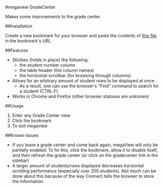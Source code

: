 #megaview GradeCenter

Makes some improvements to the grade center.

##Installation

Create a new bookmark for your browser and paste the contents of [this file](https://raw.githubusercontent.com/gondek/connect-tools/master/sources/megaview.bookmark) in the bookmark's URL.

##Features
- Stickies (holds in place) the following:
    - the student number column
    - the table header (the column names)
    - the horizontal scrollbar (for browsing through columns)
- Allows for an arbitrary amount of student rows to be displayed at once 
    - As a result, one can use the browser's "Find" command to search for a student (CTRL-F)
- Works in Chrome and Firefox (other browser statuses are unknown)

##Usage
1. Enter any Grade Center view
2. Click the bookmark
3. To exit megaview

##Known Issues


- If you leave a grade center and come back again, megaView will only be partially enabled. To fix this, click the bookmark, allow it to disable itself, and then refresh the grade center (or click on the gradecenter link in the sidebar)
- A larger amount of students/rows displayed decreases horizontal scrolling performance (especially over 200 students). Not much can be done about this because of the way Connect tells the browser to store the information.
